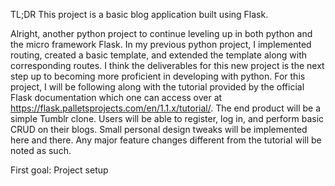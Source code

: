 TL;DR This project is a basic blog application built using Flask.

Alright, another python project to continue leveling up in both python and the micro framework Flask. In my previous python project, I implemented routing, created a basic template, and extended the template along with corresponding routes. I think the deliverables for this new project is the next step up to becoming more proficient in developing with python. For this project, I will be following along with the tutorial provided by the official Flask documentation which one can access over at https://flask.palletsprojects.com/en/1.1.x/tutorial/. The end product will be a simple Tumblr clone. Users will be able to register, log in, and perform basic CRUD on their blogs. Small personal design tweaks will be implemented here and there. Any major feature changes different from the tutorial will be noted as such.

First goal: Project setup
